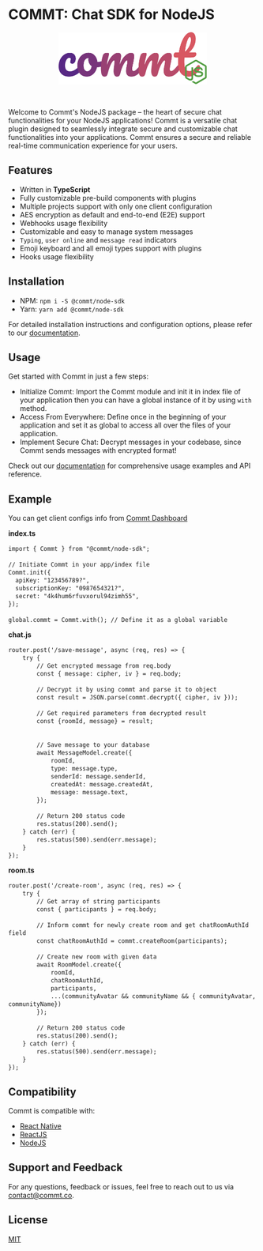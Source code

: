 # COMMT: Chat SDK for NodeJS

<!-- ![npm](https://img.shields.io/npm/dw/%40commt%2Fnode-sdk)
![npm](https://img.shields.io/npm/v/%40commt%2Fnode-sdk)
![NPM](https://img.shields.io/npm/l/%40commt%2Fnode-sdk?color=blue) -->


<p align="center">
<img src="./src/assets/node-js-logo.png" width="300" />
</p>
<br />

Welcome to Commt's NodeJS package – the heart of secure chat functionalities for your NodeJS applications!
Commt is a versatile chat plugin designed to seamlessly integrate secure and customizable chat functionalities into your applications. Commt ensures a secure and reliable real-time communication experience for your users.



## Features
- Written in **TypeScript**
- Fully customizable pre-build components with plugins
- Multiple projects support with only one client configuration
- AES encryption as default and end-to-end (E2E) support
- Webhooks usage flexibility
- Customizable and easy to manage system messages
- `Typing`, `user online` and `message read` indicators
- Emoji keyboard and all emoji types support with plugins
- Hooks usage flexibility

## Installation

- NPM: `npm i -S @commt/node-sdk`
- Yarn: `yarn add @commt/node-sdk`

For detailed installation instructions and configuration options, please refer to our [documentation](https://commt.co/doc/nodejs#installation).

## Usage

Get started with Commt in just a few steps:

- Initialize Commt: Import the Commt module and init it in index file of your application then you can have a global instance of it by using `with` method.
- Access From Everywhere: Define once in the beginning of your application and set it as global to access all over the files of your application.
- Implement Secure Chat: Decrypt messages in your codebase, since Commt sends messages with encrypted format!

Check out our [documentation](https://commt.co/doc/nodejs#introduction) for comprehensive usage examples and API reference.

## Example

You can get client configs info from [Commt Dashboard](https://dashboard.commt.co)

**index.ts**
```
import { Commt } from "@commt/node-sdk";

// Initiate Commt in your app/index file
Commt.init({
  apiKey: "123456789?",
  subscriptionKey: "0987654321?",
  secret: "4k4hum6rfuvxorul94zimh55",
});

global.commt = Commt.with(); // Define it as a global variable
```

**chat.js**
```
router.post('/save-message', async (req, res) => {
    try {
        // Get encrypted message from req.body
        const { message: cipher, iv } = req.body;

        // Decrypt it by using commt and parse it to object
        const result = JSON.parse(commt.decrypt({ cipher, iv }));

        // Get required parameters from decrypted result
        const {roomId, message} = result;


        // Save message to your database
        await MessageModel.create({
            roomId,
            type: message.type,
            senderId: message.senderId,
            createdAt: message.createdAt,
            message: message.text,
        });

        // Return 200 status code
        res.status(200).send();
    } catch (err) {
        res.status(500).send(err.message);
    }
});
```
**room.ts**
```
router.post('/create-room', async (req, res) => {
    try {
        // Get array of string participants
        const { participants } = req.body;

        // Inform commt for newly create room and get chatRoomAuthId field
        const chatRoomAuthId = commt.createRoom(participants);

        // Create new room with given data
        await RoomModel.create({
            roomId,
            chatRoomAuthId,
            participants,
            ...(communityAvatar && communityName && { communityAvatar, communityName})
        });

        // Return 200 status code
        res.status(200).send();
    } catch (err) {
        res.status(500).send(err.message);
    }
});
```

## Compatibility

Commt is compatible with:

- [React Native](https://commt.co/doc#react-native)
- [ReactJS](https://commt.co/doc#reactjs)
- [NodeJS](https://commt.co/doc#nodejs)

## Support and Feedback

For any questions, feedback or issues, feel free to reach out to us via <contact@commt.co>.

## License

[MIT](https://github.com/commt/commt-nodejs/blob/master/LICENSE)